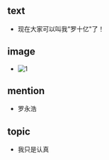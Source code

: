 ## text

- 现在大家可以叫我"罗十亿"了！

## image

- ![1](http://ww3.sinaimg.cn/bmiddle/70bb69aajw1egsjhrt20uj20go0b4jrg.jpg)

## mention

- 罗永浩

## topic

- 我只是认真
